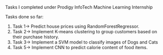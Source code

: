 Tasks I completed under Prodigy InfoTech Machine Learning Internship

Tasks done so far:
1. Task 1-> Predict house prices using RandomForestRegressor.
2. Task 2-> Implement K-means clustering to group customers based on their purchase history.
3. Task 3-> Implement a SVM model to classify images of Dogs and Cats
4. Task 5-> Implement CNN to predict calorie content of food items.
